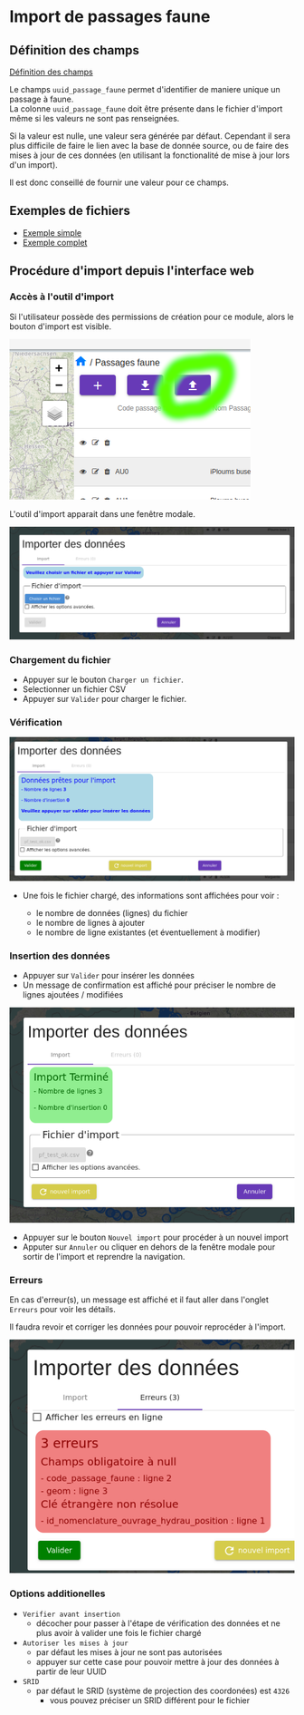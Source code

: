 # Import de passages faune

## Définition des champs

[Définition des champs](./import_description_champs.md)

Le champs `uuid_passage_faune` permet d'identifier de maniere unique un passage à faune.  
La colonne `uuid_passage_faune` doit être présente dans le fichier d'import même si les valeurs ne sont pas renseignées.

Si la valeur est nulle, une valeur sera générée par défaut. Cependant il sera plus difficile de faire le lien avec la base de donnée source, ou de faire des mises à jour de ces données (en utilisant la fonctionalité de mise à jour lors d'un import).

Il est donc conseillé de fournir une valeur pour ce champs.

## Exemples de fichiers

- [Exemple simple](/backend/gn_modulator/tests/import_test/pf_simple.csv)
- [Exemple complet](/backend/gn_modulator/tests/import_test/pf_complet.csv)

## Procédure d'import depuis l'interface web

### Accès à l'outil d'import

Si l'utilisateur possède des permissions de création pour ce module, alors le bouton d'import est visible.

![Bouton d'import](img/boutton_import.png)

L'outil d'import apparait dans une fenêtre modale.

![Menu d'import](img/menu_import.png)

### Chargement du fichier

- Appuyer sur le bouton `Charger un fichier`.
- Selectionner un fichier CSV
- Appuyer sur `Valider` pour charger le fichier.

### Vérification

![Validation de l'import](img/validation_import.png)

- Une fois le fichier chargé, des informations sont affichées pour voir :

  - le nombre de données (lignes) du fichier
  - le nombre de lignes à ajouter
  - le nombre de ligne existantes (et éventuellement à modifier)

### Insertion des données

- Appuyer sur `Valider` pour insérer les données
- Un message de confirmation est affiché pour préciser le nombre de lignes ajoutées / modifiées

![Validation de l'import](img/fin_import.png)

- Appuyer sur le bouton `Nouvel import` pour procéder à un nouvel import
- Apputer sur `Annuler` ou cliquer en dehors de la fenêtre modale pour sortir de l'import et reprendre la navigation.

### Erreurs

En cas d'erreur(s), un message est affiché et il faut aller dans l'onglet `Erreurs` pour voir les détails.

Il faudra revoir et corriger les données pour pouvoir reprocéder à l'import.

![Validation de l'import](img/erreur_import.png)

### Options additionelles

- `Verifier avant insertion`
  - décocher pour passer à l'étape de vérification des données et ne plus avoir à valider une fois le fichier chargé
- `Autoriser les mises à jour`
  - par défaut les mises à jour ne sont pas autorisées
  - appuyer sur cette case pour pouvoir mettre à jour des données à partir de leur UUID
- `SRID`
  - par défaut le SRID (système de projection des coordonées) est `4326`
    - vous pouvez préciser un SRID différent pour le fichier
